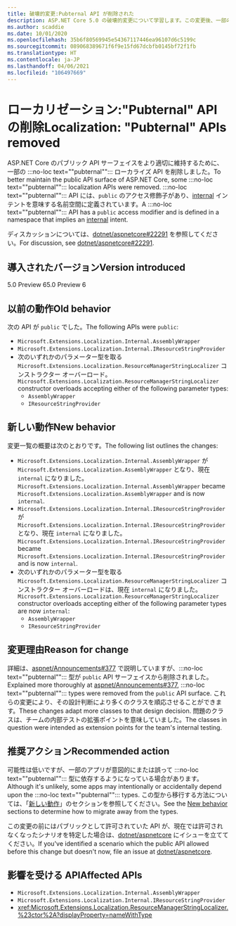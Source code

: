 ```yaml
---
title: 破壊的変更:Pubternal API が削除された
description: ASP.NET Core 5.0 の破壊的変更について学習します。この変更後、一部の Pubternal ローカライズ API が削除されました。
ms.author: scaddie
ms.date: 10/01/2020
ms.openlocfilehash: 35b6f80569945e54367117446ea96107d6c5199c
ms.sourcegitcommit: 089068389671f6f9e15fd67dcbfb0145bf72f1fb
ms.translationtype: HT
ms.contentlocale: ja-JP
ms.lasthandoff: 04/06/2021
ms.locfileid: "106497669"
---
```

# <a name="localization-pubternal-apis-removed"></a><span data-ttu-id="31118-103">ローカリゼーション:"Pubternal" API の削除</span><span class="sxs-lookup"><span data-stu-id="31118-103">Localization: "Pubternal" APIs removed</span></span>

<span data-ttu-id="31118-104">ASP.NET Core のパブリック API サーフェイスをより適切に維持するために、一部の :::no-loc text="\"pubternal\""::: ローカライズ API を削除しました。</span><span class="sxs-lookup"><span data-stu-id="31118-104">To better maintain the public API surface of ASP.NET Core, some :::no-loc text="\"pubternal\""::: localization APIs were removed.</span></span> <span data-ttu-id="31118-105">:::no-loc text="\"pubternal\""::: API には、`public` のアクセス修飾子があり、[internal](../../../../csharp/language-reference/keywords/internal.md) インテントを意味する名前空間に定義されています。</span><span class="sxs-lookup"><span data-stu-id="31118-105">A :::no-loc text="\"pubternal\""::: API has a `public` access modifier and is defined in a namespace that implies an [internal](../../../../csharp/language-reference/keywords/internal.md) intent.</span></span>

<span data-ttu-id="31118-106">ディスカッションについては、[dotnet/aspnetcore#22291](https://github.com/dotnet/aspnetcore/issues/22291) を参照してください。</span><span class="sxs-lookup"><span data-stu-id="31118-106">For discussion, see [dotnet/aspnetcore#22291](https://github.com/dotnet/aspnetcore/issues/22291).</span></span>

## <a name="version-introduced"></a><span data-ttu-id="31118-107">導入されたバージョン</span><span class="sxs-lookup"><span data-stu-id="31118-107">Version introduced</span></span>

<span data-ttu-id="31118-108">5.0 Preview 6</span><span class="sxs-lookup"><span data-stu-id="31118-108">5.0 Preview 6</span></span>

## <a name="old-behavior"></a><span data-ttu-id="31118-109">以前の動作</span><span class="sxs-lookup"><span data-stu-id="31118-109">Old behavior</span></span>

<span data-ttu-id="31118-110">次の API が `public` でした。</span><span class="sxs-lookup"><span data-stu-id="31118-110">The following APIs were `public`:</span></span>

- `Microsoft.Extensions.Localization.Internal.AssemblyWrapper`
- `Microsoft.Extensions.Localization.Internal.IResourceStringProvider`
- <span data-ttu-id="31118-111">次のいずれかのパラメーター型を取る `Microsoft.Extensions.Localization.ResourceManagerStringLocalizer` コンストラクター オーバーロード。</span><span class="sxs-lookup"><span data-stu-id="31118-111">`Microsoft.Extensions.Localization.ResourceManagerStringLocalizer` constructor overloads accepting either of the following parameter types:</span></span>
  - `AssemblyWrapper`
  - `IResourceStringProvider`

## <a name="new-behavior"></a><span data-ttu-id="31118-112">新しい動作</span><span class="sxs-lookup"><span data-stu-id="31118-112">New behavior</span></span>

<span data-ttu-id="31118-113">変更一覧の概要は次のとおりです。</span><span class="sxs-lookup"><span data-stu-id="31118-113">The following list outlines the changes:</span></span>

- <span data-ttu-id="31118-114">`Microsoft.Extensions.Localization.Internal.AssemblyWrapper` が `Microsoft.Extensions.Localization.AssemblyWrapper` となり、現在 `internal` になりました。</span><span class="sxs-lookup"><span data-stu-id="31118-114">`Microsoft.Extensions.Localization.Internal.AssemblyWrapper` became `Microsoft.Extensions.Localization.AssemblyWrapper` and is now `internal`.</span></span>
- <span data-ttu-id="31118-115">`Microsoft.Extensions.Localization.Internal.IResourceStringProvider` が `Microsoft.Extensions.Localization.Internal.IResourceStringProvider` となり、現在 `internal` になりました。</span><span class="sxs-lookup"><span data-stu-id="31118-115">`Microsoft.Extensions.Localization.Internal.IResourceStringProvider` became `Microsoft.Extensions.Localization.Internal.IResourceStringProvider` and is now `internal`.</span></span>
- <span data-ttu-id="31118-116">次のいずれかのパラメーター型を取る `Microsoft.Extensions.Localization.ResourceManagerStringLocalizer` コンストラクター オーバーロードは、現在 `internal` になりました。</span><span class="sxs-lookup"><span data-stu-id="31118-116">`Microsoft.Extensions.Localization.ResourceManagerStringLocalizer` constructor overloads accepting either of the following parameter types are now `internal`:</span></span>
  - `AssemblyWrapper`
  - `IResourceStringProvider`

## <a name="reason-for-change"></a><span data-ttu-id="31118-117">変更理由</span><span class="sxs-lookup"><span data-stu-id="31118-117">Reason for change</span></span>

<span data-ttu-id="31118-118">詳細は、[aspnet/Announcements#377](https://github.com/aspnet/Announcements/issues/377#issue-473651882) で説明していますが、:::no-loc text="\"pubternal\""::: 型が `public` API サーフェイスから削除されました。</span><span class="sxs-lookup"><span data-stu-id="31118-118">Explained more thoroughly at [aspnet/Announcements#377](https://github.com/aspnet/Announcements/issues/377#issue-473651882), :::no-loc text="\"pubternal\""::: types were removed from the `public` API surface.</span></span> <span data-ttu-id="31118-119">これらの変更により、その設計判断により多くのクラスを順応させることができます。</span><span class="sxs-lookup"><span data-stu-id="31118-119">These changes adapt more classes to that design decision.</span></span> <span data-ttu-id="31118-120">問題のクラスは、チームの内部テストの拡張ポイントを意味していました。</span><span class="sxs-lookup"><span data-stu-id="31118-120">The classes in question were intended as extension points for the team's internal testing.</span></span>

## <a name="recommended-action"></a><span data-ttu-id="31118-121">推奨アクション</span><span class="sxs-lookup"><span data-stu-id="31118-121">Recommended action</span></span>

<span data-ttu-id="31118-122">可能性は低いですが、一部のアプリが意図的にまたは誤って :::no-loc text="\"pubternal\""::: 型に依存するようになっている場合があります。</span><span class="sxs-lookup"><span data-stu-id="31118-122">Although it's unlikely, some apps may intentionally or accidentally depend upon the :::no-loc text="\"pubternal\""::: types.</span></span> <span data-ttu-id="31118-123">この型から移行する方法については、「[新しい動作](#new-behavior)」のセクションを参照してください。</span><span class="sxs-lookup"><span data-stu-id="31118-123">See the [New behavior](#new-behavior) sections to determine how to migrate away from the types.</span></span>

<span data-ttu-id="31118-124">この変更の前にはパブリックとして許可されていた API が、現在では許可されなくなったシナリオを特定した場合は、[dotnet/aspnetcore](https://github.com/dotnet/aspnetcore/issues) にイシューを立ててください。</span><span class="sxs-lookup"><span data-stu-id="31118-124">If you've identified a scenario which the public API allowed before this change but doesn't now, file an issue at [dotnet/aspnetcore](https://github.com/dotnet/aspnetcore/issues).</span></span>

## <a name="affected-apis"></a><span data-ttu-id="31118-125">影響を受ける API</span><span class="sxs-lookup"><span data-stu-id="31118-125">Affected APIs</span></span>

- `Microsoft.Extensions.Localization.Internal.AssemblyWrapper`
- `Microsoft.Extensions.Localization.Internal.IResourceStringProvider`
- <xref:Microsoft.Extensions.Localization.ResourceManagerStringLocalizer.%23ctor%2A?displayProperty=nameWithType>

<!--

### Category

ASP.NET Core

### Affected APIs

- `T:Microsoft.Extensions.Localization.Internal.AssemblyWrapper`
- `T:Microsoft.Extensions.Localization.Internal.IResourceStringProvider`
- `Overload:Microsoft.Extensions.Localization.ResourceManagerStringLocalizer.#ctor`

-->
